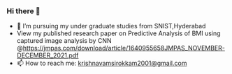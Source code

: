 ### Hi there 👋

<!--
**Krisshvamsi/Krisshvamsi** is a ✨ _special_ ✨ repository because its `README.md` (this file) appears on your GitHub profile.

Here are some ideas to get you started:

- 🔭 I’m currently working on ...
- 🌱 I’m currently learning ...
- 👯 I’m looking to collaborate on ...
- 🤔 I’m looking for help with ...
- 💬 Ask me about ...
- 📫 How to reach me: ...
- 😄 Pronouns: ...
- ⚡ Fun fact: ...
-->


- 👯 I’m pursuing my under graduate studies from SNIST,Hyderabad
- View my published research paper on Predictive Analysis of BMI using captured image analysis by CNN @https://jmpas.com/download/article/1640955658JMPAS_NOVEMBER-DECEMBER_2021.pdf
- 📫 How to reach me: krishnavamsirokkam2001@gmail.com 

